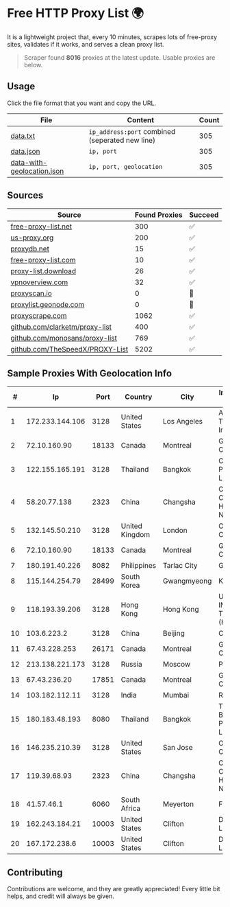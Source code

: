 
# Free HTTP Proxy List 🌍

It is a lightweight project that, every 10 minutes, scrapes lots of free-proxy sites, validates if it works, and serves a clean proxy list.


> Scraper found **8016** proxies at the latest update. Usable proxies are below.

## Usage

Click the file format that you want and copy the URL.


|File|Content|Count|
|----|-------|-----|
|[data.txt](https://raw.githubusercontent.com/themiralay/Proxy-List-World/master/data.txt)|`ip_address:port` combined (seperated new line)|305|
|[data.json](https://raw.githubusercontent.com/themiralay/Proxy-List-World/master/data.json)|`ip, port`|305|
|[data-with-geolocation.json](https://raw.githubusercontent.com/themiralay/Proxy-List-World/master/data-with-geolocation.json)|`ip, port, geolocation`|305|

## Sources

|Source|Found Proxies|Succeed|
|------|-------------|-------|
|[free-proxy-list.net](https://free-proxy-list.net)|300|✅|
|[us-proxy.org](https://www.us-proxy.org)|200|✅|
|[proxydb.net](http://proxydb.net)|15|✅|
|[free-proxy-list.com](https://free-proxy-list.com/?page=&port=&type%5B%5D=http&type%5B%5D=https&up_time=0&search=Search)|10|✅|
|[proxy-list.download](https://www.proxy-list.download/HTTP)|26|✅|
|[vpnoverview.com](https://vpnoverview.com/privacy/anonymous-browsing/free-proxy-servers)|32|✅|
|[proxyscan.io](https://www.proxyscan.io)|0|🚫|
|[proxylist.geonode.com](https://proxylist.geonode.com/api/proxy-list?limit=300&page=1&sort_by=lastChecked&sort_type=desc&protocols=http,https)|0|🚫|
|[proxyscrape.com](https://api.proxyscrape.com/v2/?request=displayproxies&protocol=http&timeout=10000&country=all&ssl=all&anonymity=all)|1062|✅|
|[github.com/clarketm/proxy-list](https://raw.githubusercontent.com/clarketm/proxy-list/master/proxy-list-raw.txt)|400|✅|
|[github.com/monosans/proxy-list](https://raw.githubusercontent.com/monosans/proxy-list/main/proxies/http.txt)|769|✅|
|[github.com/TheSpeedX/PROXY-List](https://raw.githubusercontent.com/TheSpeedX/PROXY-List/master/http.txt)|5202|✅|


## Sample Proxies With Geolocation Info

|#|Ip|Port|Country|City|Internet Service Provider|
|-|--|----|-------|----|-------------------------|
|1|172.233.144.106|3128|United States|Los Angeles|Akamai Technologies, Inc.|
|2|72.10.160.90|18133|Canada|Montreal|GloboTech Communications|
|3|122.155.165.191|3128|Thailand|Bangkok|CAT Telecom Public Company Limited|
|4|58.20.77.138|2323|China|Changsha|CNC Group CHINA169 Hunan Province Network|
|5|132.145.50.210|3128|United Kingdom|London|Oracle Corporation|
|6|72.10.160.90|18133|Canada|Montreal|GloboTech Communications|
|7|180.191.40.226|8082|Philippines|Tarlac City|Globe Telecom|
|8|115.144.254.79|28499|South Korea|Gwangmyeong|Korea Telecom|
|9|118.193.39.206|3128|Hong Kong|Hong Kong|UCLOUD INFORMATION TECHNOLOGY (HK) LIMITED|
|10|103.6.223.2|3128|China|Beijing|China Unicom|
|11|67.43.228.253|26171|Canada|Montreal|GloboTech Communications|
|12|213.138.221.173|3128|Russia|Moscow|PJSC MegaFon|
|13|67.43.236.20|17851|Canada|Montreal|GloboTech Communications|
|14|103.182.112.11|3128|India|Mumbai|Ruhi Infotech|
|15|180.183.48.193|8080|Thailand|Bangkok|Triple T Broadband Public Company Limited|
|16|146.235.210.39|3128|United States|San Jose|Oracle Corporation|
|17|119.39.68.93|2323|China|Changsha|CNC Group CHINA169 Hunan Province Network|
|18|41.57.46.1|6060|South Africa|Meyerton|FTH SCR P7|
|19|162.243.184.21|10003|United States|Clifton|DigitalOcean, LLC|
|20|167.172.238.6|10003|United States|Clifton|DigitalOcean, LLC|



## Contributing

Contributions are welcome, and they are greatly appreciated! Every
little bit helps, and credit will always be given.

